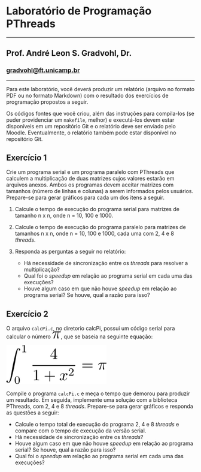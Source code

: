 # Laboratório de Programação PThreads
___
## Prof. André Leon S. Gradvohl, Dr.
### gradvohl@ft.unicamp.br
___

Para este laboratório, você deverá produzir um relatório (arquivo no formato PDF ou no formato Markdown) com o resultado dos exercícios de programação propostos a seguir.

Os códigos fontes que você criou, além das instruções para compila-los (se puder providenciar um `makefile`, melhor) e executá-los devem estar disponíveis em um repositório Git e o relatório deve ser enviado pelo Moodle. Eventualmente, o relatório também pode estar disponível no repositório Git.

## Exercício 1
Crie um programa serial e um programa paralelo com PThreads que calculem a multiplicação de duas matrizes cujos valores estarão em arquivos anexos. Ambos os programas devem aceitar matrizes com tamanhos (número de linhas e colunas) a serem informados pelos usuários. Prepare-se para gerar gráficos para cada um dos itens a seguir.

1. Calcule o tempo de execução do programa serial para matrizes de tamanho n x n, onde n = 10, 100 e 1000.

2. Calcule o tempo de execução do programa paralelo para matrizes de tamanhos n x n, onde n = 10, 100 e 1000, cada uma com 2, 4 e 8 _threads_.

3. Responda as perguntas a seguir no relatório:
   * Há necessidade de sincronização entre os _threads_ para resolver a multiplicação?
   * Qual foi o _speedup_ em relação ao programa serial em cada uma das execuções?
   * Houve algum caso em que não houve _speedup_ em relação ao programa serial? Se houve, qual a razão para isso?

## Exercício 2
O arquivo `calcPi.c`, no diretorio calcPi, possui um código serial para calcular o número ![pi](halfPi.png "Pi"), que se baseia na seguinte equação: 

![calcPi](halfcalcPi.png "Cálculo do valor de Pi")

Compile o programa `calcPi.c` e meça o tempo que demorou para produzir um resultado. Em seguida, implemente uma solução com a biblioteca PThreads, com 2, 4 e 8 _threads_. Prepare-se para gerar gráficos e responda as questões a seguir:

* Calcule o tempo total de execução do programa 2, 4 e 8 _threads_ e compare com o tempo de execução da versão serial.
* Há necessidade de sincronização entre os _threads_?
* Houve algum caso em que não houve _speedup_ em relação ao programa serial? Se houve, qual a razão para isso?
* Qual foi o _speedup_ em relação ao programa serial em cada uma das execuções?

